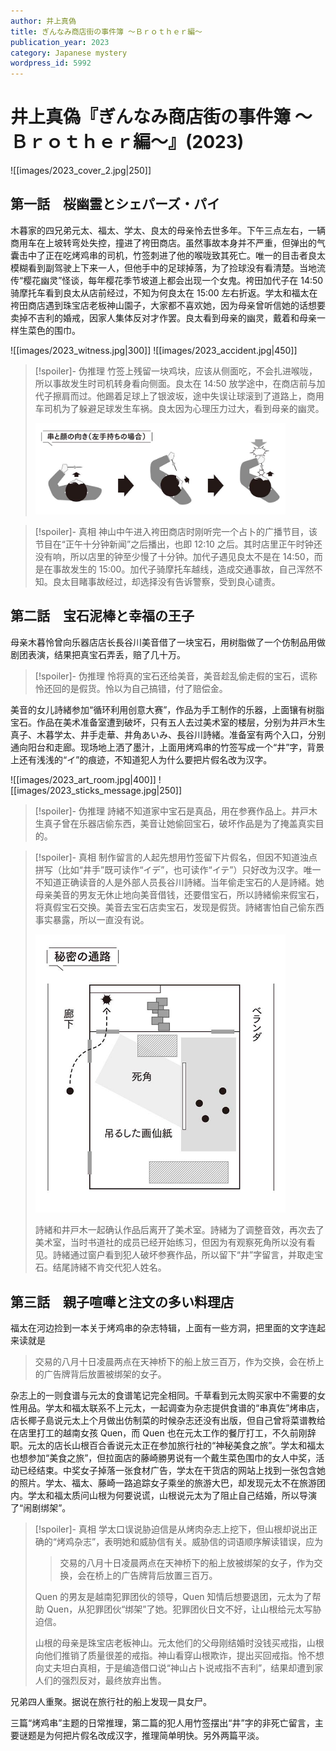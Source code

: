 ```yaml
---
author: 井上真偽
title: ぎんなみ商店街の事件簿 ～Ｂｒｏｔｈｅｒ編～
publication_year: 2023
category: Japanese mystery
wordpress_id: 5992
---
```


# 井上真偽『ぎんなみ商店街の事件簿 ～Ｂｒｏｔｈｅｒ編～』(2023)

![[images/2023_cover_2.jpg|250]]

## 第一話　桜幽霊とシェパーズ・パイ

木暮家的四兄弟元太、福太、学太、良太的母亲怜去世多年。下午三点左右，一辆商用车在上坡转弯处失控，撞进了袴田商店。虽然事故本身并不严重，但弹出的气囊击中了正在吃烤鸡串的司机，竹签刺进了他的喉咙致其死亡。唯一的目击者良太模糊看到副驾驶上下来一人，但他手中的足球掉落，为了捡球没有看清楚。当地流传“樱花幽灵”怪谈，每年樱花季节坡道上都会出现一个女鬼。袴田加代子在 14:50 骑摩托车看到良太从店前经过，不知为何良太在 15:00 左右折返。学太和福太在袴田商店遇到珠宝店老板神山園子，大家都不喜欢她，因为母亲曾听信她的话想要卖掉不吉利的婚戒，因家人集体反对才作罢。良太看到母亲的幽灵，戴着和母亲一样生菜色的围巾。

![[images/2023_witness.jpg|300]]
![[images/2023_accident.jpg|450]]

> [!spoiler]- 伪推理
> 竹签上残留一块鸡块，应该从侧面吃，不会扎进喉咙，所以事故发生时司机转身看向侧面。良太在 14:50 放学途中，在商店前与加代子擦肩而过。他踢着足球上了银波坂，途中失误让球滚到了道路上，商用车司机为了躲避足球发生车祸。良太因为心理压力过大，看到母亲的幽灵。
> 
> <img src=images/2023_stick.jpg width=400/>

> [!spoiler]- 真相
> 神山中午进入袴田商店时刚听完一个占卜的广播节目，该节目在“正午十分钟新闻”之后播出，也即 12:10 之后。其时店里正午时钟还没有响，所以店里的钟至少慢了十分钟。加代子遇见良太不是在 14:50，而是在事故发生的 15:00。加代子骑摩托车越线，造成交通事故，自己浑然不知。良太目睹事故经过，却选择没有告诉警察，受到良心谴责。

## 第二話　宝石泥棒と幸福の王子

母亲木暮怜曾向乐器店店长長谷川美音借了一块宝石，用树脂做了一个仿制品用做剧团表演，结果把真宝石弄丢，赔了几十万。

> [!spoiler]- 伪推理
> 怜将真的宝石还给美音，美音趁乱偷走假的宝石，谎称怜还回的是假货。怜以为自己搞错，付了赔偿金。

美音的女儿詩緒参加“循环利用创意大赛”，作品为手工制作的乐器，上面镶有树脂宝石。作品在美术准备室遭到破坏，只有五人去过美术室的楼层，分别为井戸木生真子、木暮学太、井手走華、井角あいみ、長谷川詩緒。准备室有两个入口，分别通向阳台和走廊。现场地上洒了墨汁，上面用烤鸡串的竹签写成一个“井”字，背景上还有浅浅的“イ”的痕迹，不知道犯人为什么要把片假名改为汉字。

![[images/2023_art_room.jpg|400]]
![[images/2023_sticks_message.jpg|250]]

> [!spoiler]- 伪推理
> 詩緒不知道家中宝石是真品，用在参赛作品上。井戸木生真子曾在乐器店偷东西，美音让她偷回宝石，破坏作品是为了掩盖真实目的。

> [!spoiler]- 真相
> 制作留言的人起先想用竹签留下片假名，但因不知道浊点拼写（比如“井手”既可读作“イデ”，也可读作“イテ”）只好改为汉字。唯一不知道正确读音的人是外部人员長谷川詩緒。当年偷走宝石的人是詩緒。她母亲美音的男友无休止地向美音借钱，还要借宝石，所以詩緒偷来假宝石，将真假宝石交换。美音去宝石店卖宝石，发现是假货。詩緒害怕自己偷东西事实暴露，所以一直没有说。
> 
> <img src=images/2023_secret_passage.jpg width=400/>
> 
> 詩緒和井戸木一起确认作品后离开了美术室。詩緒为了调整音效，再次去了美术室，当时书道社的成员已经开始练习，但因为有观察死角所以没有看见。詩緒通过窗户看到犯人破坏参赛作品，所以留下“井”字留言，并取走宝石。结尾詩緒不肯交代犯人姓名。

## 第三話　親子喧嘩と注文の多い料理店

福太在河边捡到一本关于烤鸡串的杂志特辑，上面有一些方洞，把里面的文字连起来读就是

<blockquote>
交易的八月十日凌晨两点在天神桥下的船上放三百万，作为交换，会在桥上的广告牌背后放置被绑架的女子。
</blockquote>

杂志上的一则食谱与元太的食谱笔记完全相同。千草看到元太购买家中不需要的女性用品。学太和福太联系不上元太，一起调查为杂志提供食谱的“串真佐”烤串店，店长椰子島说元太上个月做出仿制菜的时候杂志还没有出版，但自己曾将菜谱教给在店里打工的越南女孩 Quen，而 Quen 也在元太工作的餐厅打工，不久前刚辞职。元太的店长山根百合香说元太正在参加旅行社的“神秘美食之旅”。学太和福太也想参加“美食之旅”，但拉面店的藤崎勝男说有一个戴生菜色围巾的女人中奖，活动已经结束。中奖女子掉落一张食材广告，学太在干货店的网站上找到一张包含她的照片。学太、福太、藤崎一路追踪女子乘坐的旅游大巴，却发现元太不在旅游团内。学太和福太质问山根为何要说谎，山根说元太为了阻止自己结婚，所以导演了“闹剧绑架”。

> [!spoiler]- 真相
> 学太口误说胁迫信是从烤肉杂志上挖下，但山根却说出正确的“烤鸡杂志”，表明她和威胁信有关。威胁信的词语顺序解读错误，应为
> 
> <blockquote>
> 交易的八月十日凌晨两点在天神桥下的船上放被绑架的女子，作为交换，会在桥上的广告牌背后放置三百万。
> </blockquote>
> 
> Quen 的男友是越南犯罪团伙的领导，Quen 知情后想要退团，元太为了帮助 Quen，从犯罪团伙“绑架”了她。犯罪团伙日文不好，让山根给元太写胁迫信。
> 
> 山根的母亲是珠宝店老板神山。元太他们的父母刚结婚时没钱买戒指，山根向他们推销了质量很差的戒指。神山看穿山根欺诈，提出买回戒指。怜不想向丈夫坦白真相，于是编造借口说“神山占卜说戒指不吉利”，结果却遭到家人们的强烈反对，最终放弃出售。

兄弟四人重聚。据说在旅行社的船上发现一具女尸。

三篇“烤鸡串”主题的日常推理，第二篇的犯人用竹签摆出“井”字的非死亡留言，主要谜题是为何把片假名改成汉字，推理简单明快。另外两篇平淡。